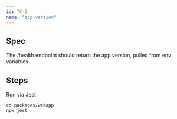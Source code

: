 ```yaml
---
id: TC-2
name: "app-version"
---
```


## Spec
The /health endpoint should return the app version, pulled from env variables

## Steps
Run via Jest

```
cd packages/webapp
npx jest
```
